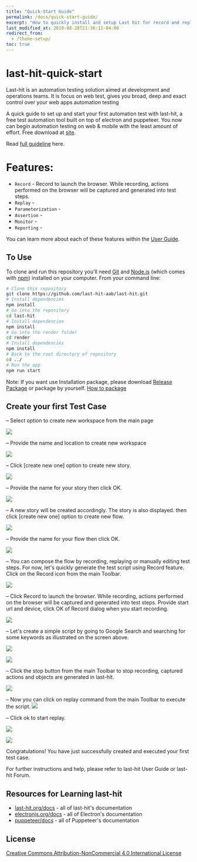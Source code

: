 ```yaml
---
title: "Quick-Start Guide"
permalink: /docs/quick-start-guide/
excerpt: "How to quickly install and setup Last hit for record and replay"
last_modified_at: 2019-08-20T21:36:11-04:00
redirect_from:
  - /theme-setup/
toc: true
---
```



# last-hit-quick-start

Last-hit is an automation testing solution aimed at development and operations teams.
It is focus on web test, gives you broad, deep and exact control over your web apps automation testing

A quick guide to set up and start your first automation test with last-hit, a free test automation tool built on top of electron and puppeteer. You now can begin automation testing on web & mobile with the least amount of effort. Free download at [site](www.last-hit.com).

Read [full guideline](https://last-hit.org/docs/tutorial/user-guide) here.

# Features:

- `Record` - Record to launch the browser. While recording, actions performed on the browser will be captured and generated into test steps.
- `Replay` - 
- `Parameterization` - 
- `Assertion` - 
- `Monitor` - 
- `Reporting` - 

You can learn more about each of these features within the [User Guide](https://last-hit.org/docs/tutorial/user-guide).

## To Use

To clone and run this repository you'll need [Git](https://git-scm.com) and [Node.js](https://nodejs.org/en/download/) (which comes with [npm](http://npmjs.com)) installed on your computer. From your command line:

```bash
# Clone this repository
git clone https://github.com/last-hit-aab/last-hit.git
# Install dependencies
npm install
# Go into the repository
cd last-hit
# Install dependencies
npm install
# Go into the render folder
cd render
# Install dependencies
npm install
# Back to the root directory of repository
cd ../
# Run the app
npm run start
```

Note: If you want use Installation package, please download [Release Package](https://last-hit.org/release/download) or package by yourself. [How to package](https://last-hit.org/docs/tutorial/user-guide/howToPackage)

## Create your first Test Case

–  Select option to create new workspace from the main page

![](/assets/images/mainPage.PNG) 

–  Provide the name and location to create new workspace

![](/assets/images/mainPage2.PNG) 

–  Click [create new one] option to create new story.

![](/assets/images/workspacePage1.PNG) 

–  Provide the name for your story then click OK.

![](/assets/images/workspacePage2.PNG) 

–  A new story will be created accordingly. The story is also displayed. then click [create new one] option to create new flow.

![](/assets/images/workspacePage3.PNG) 

–  Provide the name for your flow then click OK.

![](/assets/images/workspacePage4.PNG) 

–  You can compose the flow by recording, replaying or manually editing test steps. For now, let's quickly generate the test script using Record feature. Click on the Record icon from the main Toolbar.

![](/assets/images/workspacePage5.PNG) 

–  Click Record to launch the browser. While recording, actions performed on the browser will be captured and generated into test steps. Provide start url and device, click OK of Record dialog when you start recording.

![](/assets/images/record1.PNG) 

–  Let's create a simple script by going to Google Search and searching for some keywords as illustrated on the screen above. 

![](/assets/images/record2.PNG) 

![](/assets/images/record4.PNG) 

–  Click the stop button from the main Toolbar to stop recording, captured actions and objects are generated in last-hit.

![](/assets/images/record5.PNG) 

–  Now you can click on replay command from the main Toolbar to execute the script.
![](/assets/images/replay1.png) 

–  Click ok to start replay.

![](/assets/images/replay3.png)

![](/assets/images/replay2.png) 

Congratulations! You have just successfully created and executed your first test case.

For further instructions and help, please refer to last-hit User Guide or last-hit Forum.

## Resources for Learning last-hit

- [last-hit.org/docs](https://last-hit.org/docs) - all of last-hit's documentation
- [electronjs.org/docs](https://electronjs.org/docs) - all of Electron's documentation
- [puppeteer/docs](https://github.com/GoogleChrome/puppeteer/tree/master/docs) - all of Puppeteer's documentation


## License

[Creative Commons Attribution-NonCommercial 4.0 International License](http://creativecommons.org/licenses/by-nc/4.0/)
